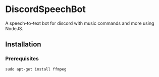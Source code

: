 # DiscordSpeechBot
A speech-to-text bot for discord with music commands and more using NodeJS.

## Installation

### Prerequisites
```
sudo apt-get install ffmpeg
```
